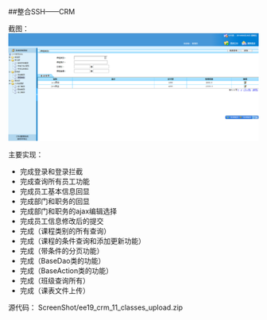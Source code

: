 

##整合SSH——CRM

截图：
![CRM截图](./ScreenShot/394918359.png)


主要实现：

*  完成登录和登录拦截
*  完成查询所有员工功能
*  完成员工基本信息回显
*  完成部门和职务的回显
*  完成部门和职务的ajax编辑选择
*  完成员工信息修改后的提交
*  完成（课程类别的所有查询）
*  完成（课程的条件查询和添加更新功能）
*  完成（带条件的分页功能）
*  完成（BaseDao类的功能）
*  完成（BaseAction类的功能）
*  完成（班级查询所有）
*  完成（课表文件上传）
 
 
 源代码：
 ScreenShot/ee19_crm_11_classes_upload.zip